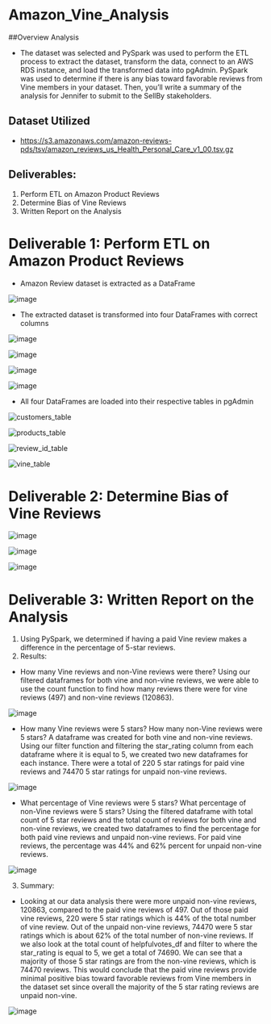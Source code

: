 # Amazon_Vine_Analysis

##Overview Analysis
- The dataset was selected and PySpark was used to perform the ETL process to extract the dataset, transform the data, connect to an AWS RDS instance, and load the transformed data into pgAdmin. PySpark was used to determine if there is any bias toward favorable reviews from Vine members in your dataset. Then, you’ll write a summary of the analysis for Jennifer to submit to the SellBy stakeholders.

## Dataset Utilized
- https://s3.amazonaws.com/amazon-reviews-pds/tsv/amazon_reviews_us_Health_Personal_Care_v1_00.tsv.gz

## Deliverables:
1. Perform ETL on Amazon Product Reviews
2. Determine Bias of Vine Reviews
3. Written Report on the Analysis

# Deliverable 1: Perform ETL on Amazon Product Reviews
- Amazon Review dataset is extracted as a DataFrame

![image](https://user-images.githubusercontent.com/90146132/153771597-eba6dea6-e911-4e86-8435-4787ca1a9246.png)

- The extracted dataset is transformed into four DataFrames with correct columns

![image](https://user-images.githubusercontent.com/90146132/153771634-71311ff2-a267-4064-b87e-df20e9e81105.png)

![image](https://user-images.githubusercontent.com/90146132/153771644-c71d6fbd-defb-4af7-8d57-55d1021bc06d.png)

![image](https://user-images.githubusercontent.com/90146132/153771655-22ee43a2-f626-4cf3-ac70-fca5bc4a3cf2.png)

![image](https://user-images.githubusercontent.com/90146132/153771672-bb6059db-e40c-4d32-9ec2-4976bb49e93e.png)

- All four DataFrames are loaded into their respective tables in pgAdmin

![customers_table](https://user-images.githubusercontent.com/90146132/153771723-257585ad-2766-4594-9384-183a50bf9789.png)

![products_table](https://user-images.githubusercontent.com/90146132/153771727-54bd80cb-ff5c-49db-b3bb-2b7e87a8d804.png)

![review_id_table](https://user-images.githubusercontent.com/90146132/153771734-8163b385-fdf2-40c3-bbf6-18ab81237b79.png)

![vine_table](https://user-images.githubusercontent.com/90146132/153771740-c553fdf1-bb08-4b1c-8059-3224d657b756.png)

# Deliverable 2: Determine Bias of Vine Reviews

![image](https://user-images.githubusercontent.com/90146132/153772420-9646a419-3510-4862-b93d-54a3c7e786bd.png)

![image](https://user-images.githubusercontent.com/90146132/153772436-fbbfc1c1-760c-4162-b52e-372ac9f9dc2a.png)

![image](https://user-images.githubusercontent.com/90146132/153772453-cd8634e9-d976-4a7e-93eb-fdc2c7bd4c78.png)

# Deliverable 3: Written Report on the Analysis
1. Using PySpark, we determined if having a paid Vine review makes a difference in the percentage of 5-star reviews.
2. Results:
  - How many Vine reviews and non-Vine reviews were there?
    Using our filtered dataframes for both vine and non-vine reviews, we were able to use the count function to find how many reviews there were for vine reviews (497) and non-vine reviews (120863).
    
![image](https://user-images.githubusercontent.com/90146132/153772667-1fdbc9ca-859b-4c89-bd5c-d25f4fd7bddf.png)

  - How many Vine reviews were 5 stars? How many non-Vine reviews were 5 stars?
    A dataframe was created for both vine and non-vine reviews. Using our filter function and filtering the star_rating column from each dataframe where it is equal to 5, we created two new dataframes for each instance. There were a total of 220 5 star ratings for paid vine reviews and 74470 5 star ratings for unpaid non-vine reviews.

![image](https://user-images.githubusercontent.com/90146132/153772924-da0d4f52-5247-4bb3-9e85-a24c53eff460.png)

  - What percentage of Vine reviews were 5 stars? What percentage of non-Vine reviews were 5 stars?
    Using the filtered dataframe with total count of 5 star reviews and the total count of reviews for both vine and non-vine reviews, we created two dataframes to find the percentage for both paid vine reviews and unpaid non-vine reviews. For paid vine reviews, the percentage was 44% and 62% percent for unpaid non-vine reviews.

![image](https://user-images.githubusercontent.com/90146132/153773152-03c20641-5291-4ba1-bbad-b7d32845122e.png)

3. Summary:
- Looking at our data analysis there were more unpaid non-vine reviews, 120863, compared to the paid vine reviews of 497. Out of those paid vine reviews, 220 were 5 star ratings which is 44% of the total number of vine review. Out of the unpaid non-vine reviews, 74470 were 5 star ratings which is about 62% of the total number of non-vine reviews. If we also look at the total count of helpfulvotes_df and filter to where the star_rating is equal to 5, we get a total of 74690. We can see that a majority of those 5 star ratings are from the non-vine reviews, which is 74470 reviews. This would conclude that the paid vine reviews provide minimal positive bias toward favorable reviews from Vine members in the dataset set since overall the majority of the 5 star rating reviews are unpaid non-vine.

![image](https://user-images.githubusercontent.com/90146132/153773932-4058482f-42c7-4a3d-bbbe-67c08e5d26c4.png)
    




